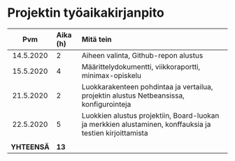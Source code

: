 # Projektin työaikakirjanpito

| Pvm | Aika (h) | Mitä tein |
| :-------: | :---------| :---------|
| 14.5.2020 | 2 | Aiheen valinta, Github-repon alustus |
| 15.5.2020 | 4 | Määrittelydokumentti, viikkoraportti, minimax-opiskelu |
| 21.5.2020 | 2 | Luokkarakenteen pohdintaa ja vertailua, projektin alustus Netbeansissa, konfigurointeja |
| 22.5.2020 | 5 | Luokkien alustus projektiin, Board-luokan ja merkkien alustaminen, konffauksia ja testien kirjoittamista |
| | | |
| **YHTEENSÄ** | **13** | |
